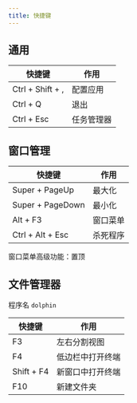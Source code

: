 ```yaml
---
title: 快捷键
---
```


## 通用

| 快捷键           | 作用       |
| ---------------- | ---------- |
| Ctrl + Shift + , | 配置应用   |
| Ctrl + Q         | 退出       |
| Ctrl + Esc       | 任务管理器 |

## 窗口管理

| 快捷键           | 作用     |
| ---------------- | -------- |
| Super + PageUp   | 最大化   |
| Super + PageDown | 最小化   |
| Alt + F3         | 窗口菜单 |
| Ctrl + Alt + Esc | 杀死程序 |

窗口菜单高级功能：置顶

## 文件管理器

程序名 `dolphin`

| 快捷键     | 作用             |
| ---------- | ---------------- |
| F3         | 左右分割视图     |
| F4         | 低边栏中打开终端 |
| Shift + F4 | 新窗口中打开终端 |
| F10        | 新建文件夹       |
